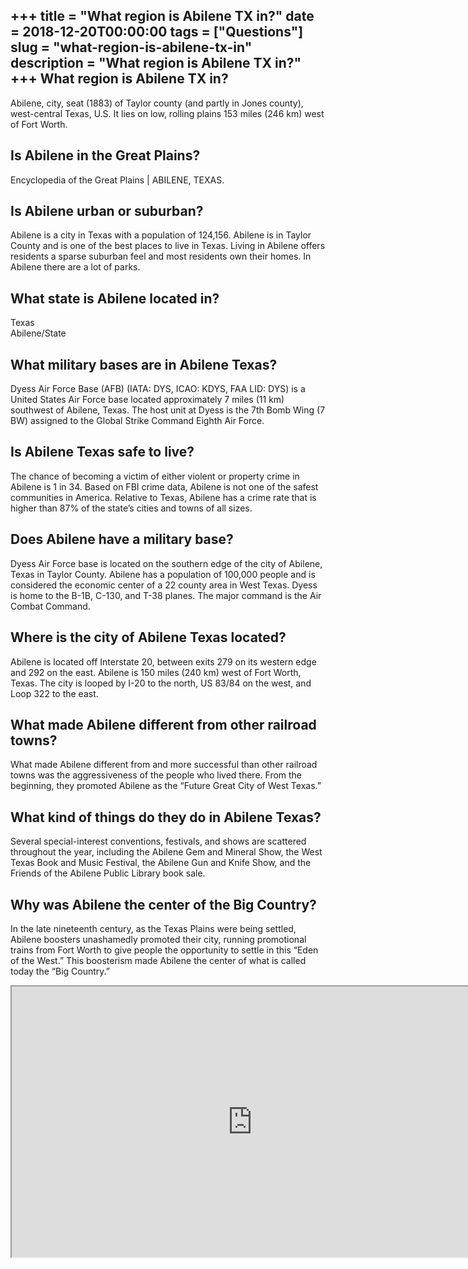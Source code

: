 +++
title = "What region is Abilene TX in?"
date = 2018-12-20T00:00:00
tags = ["Questions"]
slug = "what-region-is-abilene-tx-in"
description = "What region is Abilene TX in?"
+++
What region is Abilene TX in?
-----------------------------

Abilene, city, seat (1883) of Taylor county (and partly in Jones county), west-central Texas, U.S. It lies on low, rolling plains 153 miles (246 km) west of Fort Worth.

Is Abilene in the Great Plains?
-------------------------------

Encyclopedia of the Great Plains | ABILENE, TEXAS.

Is Abilene urban or suburban?
-----------------------------

Abilene is a city in Texas with a population of 124,156. Abilene is in Taylor County and is one of the best places to live in Texas. Living in Abilene offers residents a sparse suburban feel and most residents own their homes. In Abilene there are a lot of parks.

What state is Abilene located in?
---------------------------------

Texas  
Abilene/State

What military bases are in Abilene Texas?
-----------------------------------------

Dyess Air Force Base (AFB) (IATA: DYS, ICAO: KDYS, FAA LID: DYS) is a United States Air Force base located approximately 7 miles (11 km) southwest of Abilene, Texas. The host unit at Dyess is the 7th Bomb Wing (7 BW) assigned to the Global Strike Command Eighth Air Force.

Is Abilene Texas safe to live?
------------------------------

The chance of becoming a victim of either violent or property crime in Abilene is 1 in 34. Based on FBI crime data, Abilene is not one of the safest communities in America. Relative to Texas, Abilene has a crime rate that is higher than 87% of the state’s cities and towns of all sizes.

Does Abilene have a military base?
----------------------------------

Dyess Air Force base is located on the southern edge of the city of Abilene, Texas in Taylor County. Abilene has a population of 100,000 people and is considered the economic center of a 22 county area in West Texas. Dyess is home to the B-1B, C-130, and T-38 planes. The major command is the Air Combat Command.

Where is the city of Abilene Texas located?
-------------------------------------------

Abilene is located off Interstate 20, between exits 279 on its western edge and 292 on the east. Abilene is 150 miles (240 km) west of Fort Worth, Texas. The city is looped by I-20 to the north, US 83/84 on the west, and Loop 322 to the east.

What made Abilene different from other railroad towns?
------------------------------------------------------

What made Abilene different from and more successful than other railroad towns was the aggressiveness of the people who lived there. From the beginning, they promoted Abilene as the “Future Great City of West Texas.”

What kind of things do they do in Abilene Texas?
------------------------------------------------

Several special-interest conventions, festivals, and shows are scattered throughout the year, including the Abilene Gem and Mineral Show, the West Texas Book and Music Festival, the Abilene Gun and Knife Show, and the Friends of the Abilene Public Library book sale.

Why was Abilene the center of the Big Country?
----------------------------------------------

In the late nineteenth century, as the Texas Plains were being settled, Abilene boosters unashamedly promoted their city, running promotional trains from Fort Worth to give people the opportunity to settle in this “Eden of the West.” This boosterism made Abilene the center of what is called today the “Big Country.”

<iframe allow="accelerometer; autoplay; clipboard-write; encrypted-media; gyroscope; picture-in-picture" allowfullscreen="" class="__youtube_prefs__  epyt-is-override  no-lazyload" data-no-lazy="1" data-origheight="433" data-origwidth="770" data-skipgform_ajax_framebjll="" height="433" id="_ytid_71888" loading="lazy" src="https://www.youtube.com/embed/EhH7ne0VHK0?enablejsapi=1&autoplay=0&cc_load_policy=0&cc_lang_pref=&iv_load_policy=1&loop=0&modestbranding=0&rel=1&fs=1&playsinline=0&autohide=2&theme=dark&color=red&controls=1&" title="YouTube player" width="770"></iframe>